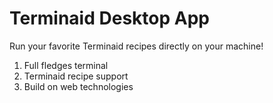 # Terminaid Desktop App

Run your favorite Terminaid recipes directly on your machine!

1. Full fledges terminal
2. Terminaid recipe support
3. Build on web technologies
